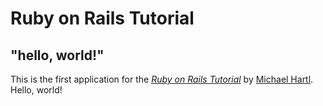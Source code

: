# Ruby on Rails Tutorial
## "hello, world!"

This is the first application for the 
[*Ruby on Rails Tutorial*](https://railstutorial.jp/)
by [Michael Hartl](http://www.michaelhartl.com/). Hello, world!